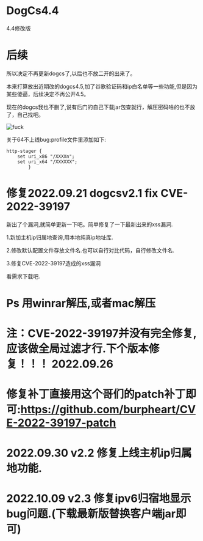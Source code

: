 # DogCs4.4
4.4修改版


# 后续

所以决定不再更新dogcs了,以后也不放二开的出来了。

本来打算放出近期改的dogcs4.5,加了谷歌验证码和ip白名单等一些功能,但是因为某些傻逼，后续决定不再公开4.5。

现在的dogcs我也不删了,说有后门的自己下载jar包查就行，解压密码啥的也不放了，自己找吧。

![fuck](https://github.com/TryHello/DogCs4.4/blob/main/fuck.png "fuck")

关于64不上线bug:profile文件里添加如下:
```
http-stager {
    set uri_x86 "/XXXXn";
    set uri_x64 "/XXXXXX";
        }
```
# 修复2022.09.21 dogcsv2.1  fix CVE-2022-39197

新出了个漏洞,就简单更新一下吧。简单修复了一下最新出来的xss漏洞.

1.新加主机ip归属地查询,用本地纯真ip地址库.

2.修改默认配置文件存放文件名.也可以自行对比代码，自行修改文件名.

3.修复CVE-2022-39197造成的xss漏洞

看需求下载吧.

# Ps 用winrar解压,或者mac解压

# 注：CVE-2022-39197并没有完全修复,应该做全局过滤才行.下个版本修复！！！ 2022.09.26
# 修复补丁直接用这个哥们的patch补丁即可:https://github.com/burpheart/CVE-2022-39197-patch

# 2022.09.30 v2.2 修复上线主机ip归属地功能.

# 2022.10.09 v2.3 修复ipv6归宿地显示bug问题.(下载最新版替换客户端jar即可)
